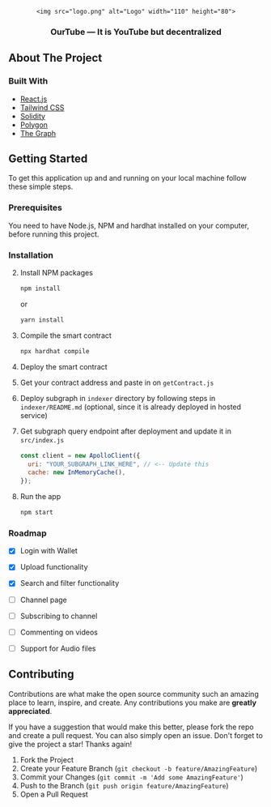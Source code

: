 <div id="top"></div>

<br />
<div align="center">
 
    <img src="logo.png" alt="Logo" width="110" height="80">
  </a>

<h3 align="center">OurTube — It is YouTube but decentralized</h3>

</div>

## About The Project





### Built With

- [React.js](https://reactjs.org/)
- [Tailwind CSS](https://tailwindcss.com/)
- [Solidity](https://soliditylang.org/)
- [Polygon](https://polygon.technology/)
- [The Graph](https://thegraph.com/en/)


<!-- GETTING STARTED -->

## Getting Started

To get this application up and and running on your local machine follow these simple steps.

### Prerequisites

You need to have Node.js, NPM and hardhat installed on your computer, before running this project.

### Installation


2. Install NPM packages

   ```sh
   npm install
   ```

   or

   ```sh
   yarn install
   ```

3. Compile the smart contract
   ```sh
   npx hardhat compile
   ```
4. Deploy the smart contract
5. Get your contract address and paste in on `getContract.js`

6. Deploy subgraph in `indexer` directory by following steps in `indexer/README.md` (optional, since it is already deployed in hosted service)

7. Get subgraph query endpoint after deployment and update it in `src/index.js`

    ```js
    const client = new ApolloClient({
      uri: "YOUR_SUBGRAPH_LINK_HERE", // <-- Update this
      cache: new InMemoryCache(),
    });
    ```

8. Run the app

   ```sh
   npm start
   ```

### Roadmap 
- [X] Login with Wallet
- [X] Upload functionality 
- [X] Search and filter functionality
- [ ] Channel page 
- [ ] Subscribing to channel
- [ ] Commenting on videos
- [ ] Support for Audio files


## Contributing

Contributions are what make the open source community such an amazing place to learn, inspire, and create. Any contributions you make are **greatly appreciated**.

If you have a suggestion that would make this better, please fork the repo and create a pull request. You can also simply open an issue.
Don't forget to give the project a star! Thanks again!

1. Fork the Project
2. Create your Feature Branch (`git checkout -b feature/AmazingFeature`)
3. Commit your Changes (`git commit -m 'Add some AmazingFeature'`)
4. Push to the Branch (`git push origin feature/AmazingFeature`)
5. Open a Pull Request

